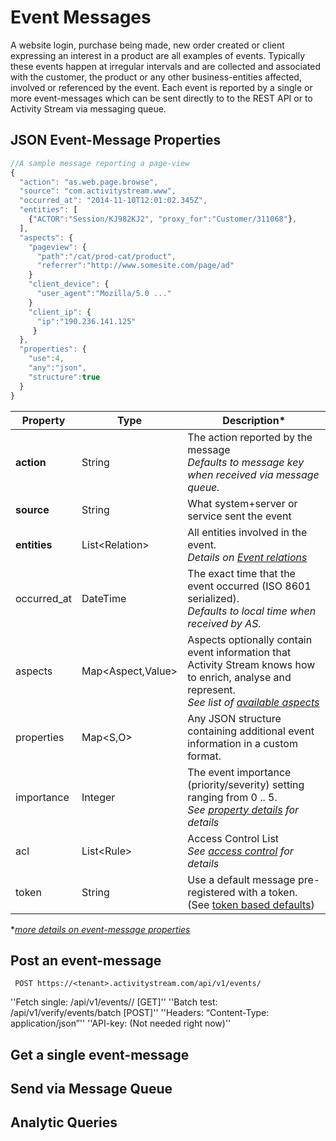 # Event Messages
A website login, purchase being made, new order created or client expressing an interest in a product are all examples of events. Typically these events happen at irregular intervals and are collected and associated with the customer, the product or any other business-entities affected, involved or referenced by the event.
Each event is reported by a single or more event-messages which can be sent directly to to the REST API or to Activity Stream via messaging queue.

## JSON Event-Message Properties
```javascript
//A sample message reporting a page-view
{
  "action": "as.web.page.browse",
  "source": "com.activitystream.www",
  "occurred_at": "2014-11-10T12:01:02.345Z",
  "entities": [
    {"ACTOR":"Session/KJ982KJ2", "proxy_for":"Customer/311068"},
  ],
  "aspects": {
    "pageview": {
      "path":"/cat/prod-cat/product",
      "referrer":"http://www.somesite.com/page/ad"
    }
    "client_device": {
      "user_agent":"Mozilla/5.0 ..."
    }
    "client_ip": {
      "ip":"190.236.141.125"
     }
  },
  "properties": {
    "use":4,
    "any":"json",
    "structure":true
  }
}
```
Property | Type | Description\*
-------- | ---- | -----------
**action** | String | The action reported by the message </br>*Defaults to message key when received via message queue.*
**source** | String | What system+server or service sent the event
**entities** | List\<Relation\> | All entities involved in the event.</br>*Details on [Event relations]()*
occurred_at| DateTime | The exact time that the event occurred (ISO 8601 serialized).</br>*Defaults to local time when received by AS.*
aspects| Map\<Aspect,Value\>| Aspects optionally contain event information that Activity Stream knows how to enrich, analyse and represent.</br>*See list of [available aspects]()*
properties | Map\<S,O\> | Any JSON structure containing additional event information in a custom format.
importance | Integer | The event importance (priority/severity) setting ranging from 0 .. 5.</br>*See [property details]() for details*
acl | List\<Rule\> | Access Control List</br>*See [access control](#access-control) for details*
token | String | Use a default message pre-registered with a token. (See [token based defaults](#message-defaults-using-token))

\**[more details on event-message properties]()*

## Post an event-message
`` POST https://<tenant>.activitystream.com/api/v1/events/``

''Fetch single:	<server>/api/v1/events/<id>/  		[GET]''
''Batch test:	<server>/api/v1/verify/events/batch		[POST]''
''Headers:	“Content-Type: application/json”''
''API-key:	<development key> (Not needed right now)''

## Get a single event-message

## Send via Message Queue

## Analytic Queries

